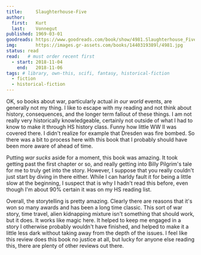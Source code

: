 ```yaml
---
title:     Slaughterhouse-Five
author: 
  first:   Kurt 
  last:    Vonnegut
published: 1969-03-01
goodreads: https://www.goodreads.com/book/show/4981.Slaughterhouse_Five
img:       https://images.gr-assets.com/books/1440319389l/4981.jpg
status: read
read:   # must order recent first
  - start: 2018-11-04 
    end:   2018-11-06
tags: # library, own-this, scifi, fantasy, historical-fiction
  - fiction
  - historical-fiction
---
```


OK, so books about war, particularly actual *in our world* events, are generally not my thing. I like to escape with my reading and not think about history, consequences, and the longer term fallout of these things. I am not really very historically knowledgeable, certainly not outside of what I had to know to make it through HS history class. Funny how little WW II was covered there. I didn't realize for example that Dresden was fire bombed.  So there was a bit to process here with this book that I probably should have been more aware of ahead of time. 

Putting *war sucks* aside for a moment, this book was amazing. It took getting past the first chapter or so, and really getting into Billy Pilgrim's tale for me to truly get into the story. However, I suppose that you really couldn't just start by diving in there either. While I can harldy fault it for being a little slow at the beginning, I suspect that is why I hadn't read this before, even though I'm about 90% certain it was on my HS reading list.

Overall, the storytelling is pretty amazing. Clearly there are reasons that it's won so many awards and has been a long time classic. This sort of war story, time travel, alien kidnapping mixture isn't something that should work, but it does. It works like magic here. It helped to keep me engaged in a story I otherwise probably wouldn't have finished, and helped to make it a little less dark without taking away from the depth of the issues.  I feel like this review does this book no justice at all, but lucky for anyone else reading this, there are plenty of other reviews out there.